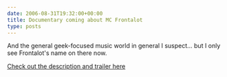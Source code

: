```yaml
---
date: 2006-08-31T19:32:00+00:00
title: Documentary coming about MC Frontalot
type: posts
---
```

And the general geek-focused music world in general I suspect... but I only see Frontalot's name on there now.

[Check out the description and trailer here](https://www.vaguelyqualifiedproductions.com/Projects%20Nerdcore.html)
